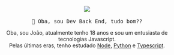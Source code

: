 <p align="center">
  <img src="https://media1.tenor.com/images/e90e6ced05e7e96a17cf66866b4031cd/tenor.gif?itemid=16368928">
   <br><br>
  <samp>
    👋 Oba, sou Dev Back End, tudo bom??
  </samp>
  
</p>


<p align="center" style="text-align: center;">
Oba, sou João, atualmente tenho 18 anos e sou um entusiasta de tecnologias Javascript.<br>
Pelas últimas eras, tenho estudado <a href="https://nodejs.org/en/">Node</a>, <a href="https://www.python.org/">Python</a> e <a href="https://www.typescriptlang.org/">Typescript</a>.
</p>

<br>
<p align="center">
<a href="https://github.com/JoaoN-Oliveira41.png"></a>
</p>
<br>
